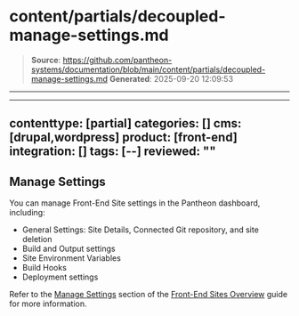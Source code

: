 # content/partials/decoupled-manage-settings.md

> **Source**: https://github.com/pantheon-systems/documentation/blob/main/content/partials/decoupled-manage-settings.md
> **Generated**: 2025-09-20 12:09:53

---

---
contenttype: [partial]
categories: []
cms: [drupal,wordpress]
product: [front-end]
integration: []
tags: [--]
reviewed: ""
---

## Manage Settings

You can manage Front-End Site settings in the Pantheon dashboard, including:

- General Settings: Site Details, Connected Git repository, and site deletion
- Build and Output settings
- Site Environment Variables
- Build Hooks
- Deployment settings

Refer to the [Manage Settings](/guides/decoupled/overview/manage-settings) section of the [Front-End Sites Overview](/guides/decoupled/overview) guide for more information.